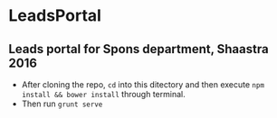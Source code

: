 # LeadsPortal
## Leads portal for Spons department, Shaastra 2016
- After cloning the repo, ```cd``` into this ditectory and then execute ```npm install && bower install``` through terminal.
- Then run ```grunt serve```
